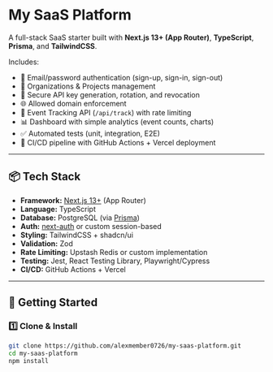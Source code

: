 # My SaaS Platform

A full-stack SaaS starter built with **Next.js 13+ (App Router)**, **TypeScript**, **Prisma**, and **TailwindCSS**.

Includes:
- 🔑 Email/password authentication (sign-up, sign-in, sign-out)
- 🏢 Organizations & Projects management
- 🔐 Secure API key generation, rotation, and revocation
- 🌐 Allowed domain enforcement
- 📡 Event Tracking API (`/api/track`) with rate limiting
- 📊 Dashboard with simple analytics (event counts, charts)
- ✅ Automated tests (unit, integration, E2E)
- 🚀 CI/CD pipeline with GitHub Actions + Vercel deployment

---

## 📦 Tech Stack

- **Framework:** [Next.js 13+](https://nextjs.org/) (App Router)
- **Language:** TypeScript
- **Database:** PostgreSQL (via [Prisma](https://prisma.io))
- **Auth:** [next-auth](https://next-auth.js.org/) or custom session-based
- **Styling:** TailwindCSS + shadcn/ui
- **Validation:** Zod
- **Rate Limiting:** Upstash Redis or custom implementation
- **Testing:** Jest, React Testing Library, Playwright/Cypress
- **CI/CD:** GitHub Actions + Vercel

---

## 🚀 Getting Started

### 1️⃣ Clone & Install
```bash
git clone https://github.com/alexmember0726/my-saas-platform.git
cd my-saas-platform
npm install
